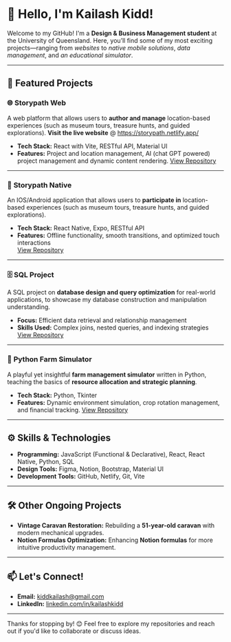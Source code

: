# 👋 Hello, I'm Kailash Kidd!  

Welcome to my GitHub! I'm a **Design & Business Management student** at the University of Queensland. Here, you’ll find some of my most exciting projects—ranging from *websites* to *native mobile solutions*, *data management*, and *an educational simulator*.

---

## 🌟 Featured Projects  

### 🌐 **Storypath Web**  
A web platform that allows users to **author and manage** location-based experiences (such as museum tours, treasure hunts, and guided explorations).
**Visit the live website** @ https://storypath.netlify.app/ 
- **Tech Stack:** React with Vite, RESTful API, Material UI
- **Features:** Project and location management, AI (chat GPT powered) project management and dynamic content rendering.
[View Repository](https://github.com/KiddKailash/StoryPath---Web.git)

---

### 📱 **Storypath Native**  
An IOS/Android application that allows users to **participate in** location-based experiences (such as museum tours, treasure hunts, and guided explorations).
- **Tech Stack:** React Native, Expo, RESTful API
- **Features:** Offline functionality, smooth transitions, and optimized touch interactions  
[View Repository](#)

---

### 🗄️ **SQL Project**  
A SQL project on **database design and query optimization** for real-world applications, to showcase my database construction and manipulation understanding.  
- **Focus:** Efficient data retrieval and relationship management  
- **Skills Used:** Complex joins, nested queries, and indexing strategies  
[View Repository](https://github.com/KiddKailash/SQL-DDL-and-DML)

---

### 🚜 **Python Farm Simulator**  
A playful yet insightful **farm management simulator** written in Python, teaching the basics of **resource allocation and strategic planning**.  
- **Tech Stack:** Python, Tkinter  
- **Features:** Dynamic environment simulation, crop rotation management, and financial tracking.
[View Repository](https://github.com/KiddKailash/Farm-Simulator)

---

## ⚙️ Skills & Technologies  
- **Programming:** JavaScript (Functional & Declarative), React, React Native, Python, SQL  
- **Design Tools:** Figma, Notion, Bootstrap, Material UI  
- **Development Tools:** GitHub, Netlify, Git, Vite

---

## 🛠️ Other Ongoing Projects  
- **Vintage Caravan Restoration:** Rebuilding a **51-year-old caravan** with modern mechanical upgrades.  
- **Notion Formulas Optimization:** Enhancing **Notion formulas** for more intuitive productivity management.

---

## 📫 Let's Connect!  
- **Email:** kiddkailash@gmail.com  
- **LinkedIn:** [linkedin.com/in/kailashkidd](https://www.linkedin.com/in/kailash-kidd-2979b3331/)  

---

Thanks for stopping by! 😊 Feel free to explore my repositories and reach out if you'd like to collaborate or discuss ideas.
